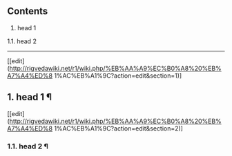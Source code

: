 ## Contents

    

1. head 1 
    

1.1. head 2

* * *

  

[[edit](http://rigvedawiki.net/r1/wiki.php/%EB%AA%A9%EC%B0%A8%20%EB%A7%A4%ED%8
1%AC%EB%A1%9C?action=edit&section=1)]

## 1. head 1 ¶

[[edit](http://rigvedawiki.net/r1/wiki.php/%EB%AA%A9%EC%B0%A8%20%EB%A7%A4%ED%8
1%AC%EB%A1%9C?action=edit&section=2)]

### 1.1. head 2 ¶

